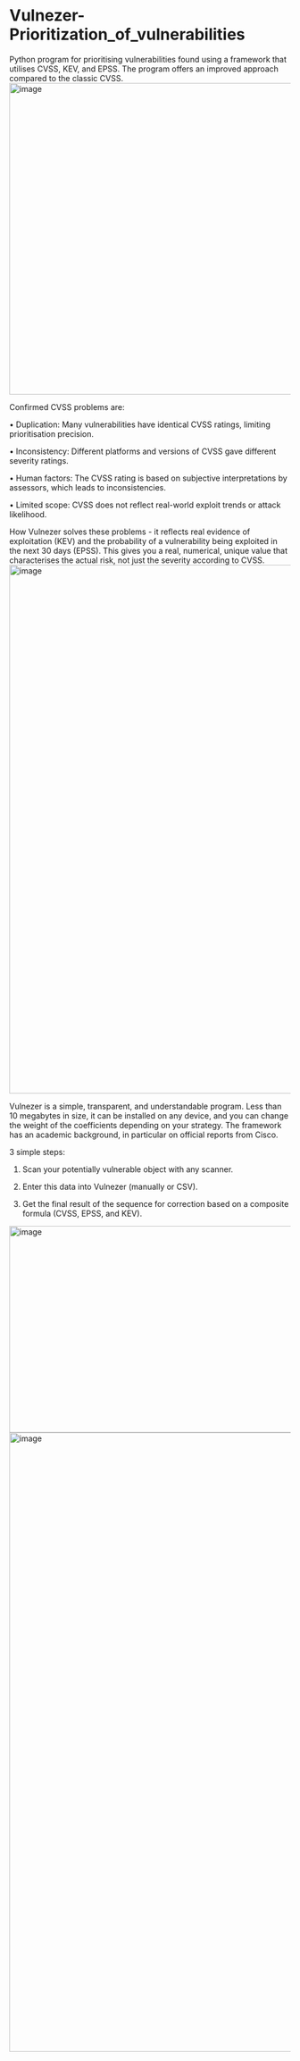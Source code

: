 # Vulnezer-Prioritization_of_vulnerabilities
Python program for prioritising vulnerabilities found using a framework that utilises CVSS, KEV, and EPSS. 
The program offers an improved approach compared to the classic CVSS.
<img width="999" height="558" alt="image" src="https://github.com/user-attachments/assets/e8d133ac-491a-4189-8819-0f4066649743" />



Confirmed CVSS problems are:

• Duplication: Many vulnerabilities have identical CVSS ratings, limiting prioritisation precision.

• Inconsistency: Different platforms and versions of CVSS gave different severity ratings.

• Human factors: The CVSS rating is based on subjective interpretations by assessors, which leads to inconsistencies.

• Limited scope: CVSS does not reflect real-world exploit trends or attack likelihood.


How Vulnezer solves these problems - it reflects real evidence of exploitation (KEV) and the probability of a vulnerability being exploited in the next 30 days (EPSS). This gives you a real, numerical, unique value that characterises the actual risk, not just the severity according to CVSS.
<img width="1517" height="947" alt="image" src="https://github.com/user-attachments/assets/709a8413-94a4-48d5-b078-6d6e29eff769" />

Vulnezer is a simple, transparent, and understandable program. Less than 10 megabytes in size, it can be installed on any device, and you can change the weight of the coefficients depending on your strategy. The framework has an academic background, in particular on official reports from Cisco.

3 simple steps:

 1) Scan your potentially vulnerable object with any scanner.

 2) Enter this data into Vulnezer (manually or CSV).

 3) Get the final result of the sequence for correction based on a composite formula (CVSS, EPSS, and KEV).
<img width="592" height="370" alt="image" src="https://github.com/user-attachments/assets/71a8bb6c-c996-44a5-b00a-278367fb48a3" />


<img width="2530" height="1109" alt="image" src="https://github.com/user-attachments/assets/f7c354ad-b974-4ed4-98b3-1f4f9c7175b4" />
